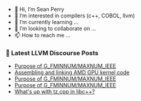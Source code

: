 - 👋 Hi, I’m Sean Perry
- 👀 I’m interested in compilers (c++, COBOL, llvm)
- 🌱 I’m currently learning ...
- 💞️ I’m looking to collaborate on ...
- 📫 How to reach me ...

<!---
s66perry/s66perry is a ✨ special ✨ repository because its `README.md` (this file) appears on your GitHub profile.
You can click the Preview link to take a look at your changes.
--->
### 📕 Latest LLVM Discourse Posts

<!-- DISCOURSE-LLVM:START -->
- [Purpose of G_FMINNUM/MAXNUM_IEEE](https://discourse.llvm.org/t/purpose-of-g-fminnum-maxnum-ieee/78771#post_3)
- [Assembling and linking AMD GPU kernel code](https://discourse.llvm.org/t/assembling-and-linking-amd-gpu-kernel-code/78760#post_5)
- [Purpose of G_FMINNUM/MAXNUM_IEEE](https://discourse.llvm.org/t/purpose-of-g-fminnum-maxnum-ieee/78771#post_2)
- [Purpose of G_FMINNUM/MAXNUM_IEEE](https://discourse.llvm.org/t/purpose-of-g-fminnum-maxnum-ieee/78771#post_1)
- [What&#39;s up with tz.cpp in libc++?](https://discourse.llvm.org/t/whats-up-with-tz-cpp-in-libc/78667#post_4)
<!-- DISCOURSE-LLVM:END -->
